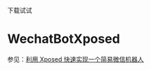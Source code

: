 下载试试

# WechatBotXposed
 参见：[利用 Xposed 快速实现一个简易微信机器人](https://blankeer.github.io/2018/05/09/%E5%88%A9%E7%94%A8-Xposed-%E5%BF%AB%E9%80%9F%E5%AE%9E%E7%8E%B0%E4%B8%80%E4%B8%AA%E7%AE%80%E6%98%93%E5%BE%AE%E4%BF%A1%E6%9C%BA%E5%99%A8%E4%BA%BA/)

